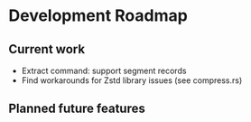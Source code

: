 # Development Roadmap

## Current work

* Extract command: support segment records
* Find workarounds for Zstd library issues (see compress.rs)

## Planned future features
